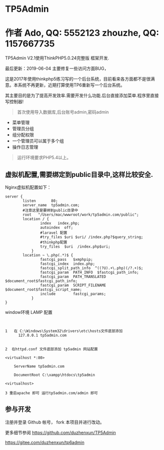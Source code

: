 TP5Admin 
===================
作者 Ado, QQ: 5552123
    zhouzhe, QQ: 1157667735
===================

TP5Admin V2.1使用ThinkPHP5.0.24完整版 框架开发.

最后更新：2019-06-04 主要修复一些访问方面BUG，

这是2017年使用thinkphp5练习写的一个后台系统，目前看来各方面都不是很满意。本系统不再更新，近期打算使用TP6重新写一个后台系统。

其主要目的是为了提高开发效率.需要开发什么功能.后台直接添加菜单.程序里直接写控制器!
> 首次使用导入数据库,后台账号admin,密码admin
 + 菜单管理
 + 管理员分组
 + 组分配权限
 + 一个管理员可以属于多个组
 + 操作日志管理
> 运行环境要求PHP5.4以上。


## 虚拟机配置,需要绑定到public目录中,这样比较安全.

Nginx虚拟机配置如下：

~~~
server {
        listen       80; 
        server_name  tp5admin.com;
        #注意这里是要绑到public目录中
        root   "/Users/mac/wwwroot/work/tp5admin.com/public";
        location / {
                index   index.php;
                autoindex  off;
                #laravel 配置
                #try_files $uri $uri/ /index.php?$query_string;
                #thinkphp配置
                try_files  $uri  /index.php$uri;
            }
        location ~ \.php(.*)$ {
                fastcgi_pass   $xmphpip;
                fastcgi_index  index.php;
                fastcgi_split_path_info  ^((?U).+\.php)(/?.+)$;
                fastcgi_param  PATH_INFO  $fastcgi_path_info;
                fastcgi_param  PATH_TRANSLATED  $document_root$fastcgi_path_info;
                fastcgi_param  SCRIPT_FILENAME  $document_root$fastcgi_script_name;
                include        fastcgi_params;
            }  
}
~~~


window环境 LAMP 配置
~~~


1   在 C:\Windows\System32\drivers\etc\hosts文件底部添加
      127.0.0.1 tp5admin.com


2  在httpd.conf 文件底部添加 tp5admin 网站配置

<virtualhost *:80>

    ServerName tp5admin.com

    DocumentRoot C:\xampp\htdocs\tp5admin

<virtualhost>

3 重启apache 即可 运行tp5admin.com/admin 即可
~~~


## 参与开发
注册并登录 Github 帐号， fork 本项目并进行改动。

更多细节参阅 https://github.com/duzhenxun/TP5Admin

https://gitee.com/duzhenxun/tp6admin

